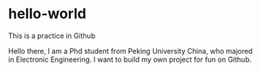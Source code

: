 # hello-world
This is a practice in Github 

Hello there, I am a Phd student from Peking University China, who majored in Electronic Engineering. I want to build my own project for fun on Github.
